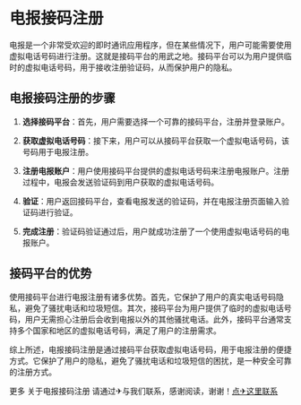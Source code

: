 # 电报接码注册

电报是一个非常受欢迎的即时通讯应用程序，但在某些情况下，用户可能需要使用虚拟电话号码进行注册。这就是接码平台的用武之地。接码平台可以为用户提供临时的虚拟电话号码，用于接收注册验证码，从而保护用户的隐私。

## 电报接码注册的步骤

1. **选择接码平台**：首先，用户需要选择一个可靠的接码平台，注册并登录账户。

2. **获取虚拟电话号码**：接下来，用户可以从接码平台获取一个虚拟电话号码，该号码用于电报注册。

3. **注册电报账户**：用户使用接码平台提供的虚拟电话号码来注册电报账户。注册过程中，电报会发送验证码到用户获取的虚拟电话号码。

4. **验证**：用户返回接码平台，查看电报发送的验证码，并在电报注册页面输入验证码进行验证。

5. **完成注册**：验证码验证通过后，用户就成功注册了一个使用虚拟电话号码的电报账户。

## 接码平台的优势

使用接码平台进行电报注册有诸多优势。首先，它保护了用户的真实电话号码隐私，避免了骚扰电话和垃圾短信。其次，接码平台为用户提供了临时的虚拟电话号码，用户无需担心注册后会收到电报以外的其他骚扰电话。此外，接码平台通常支持多个国家和地区的虚拟电话号码，满足了用户的注册需求。

综上所述，电报接码注册是通过接码平台获取虚拟电话号码，用于电报注册的便捷方式。它保护了用户的隐私，避免了骚扰电话和垃圾短信的困扰，是一种安全可靠的注册方式。

更多 关于电报接码注册 请通过✈与我们联系，感谢阅读，谢谢！[点✈这里联系](https://sms.k02.cc)